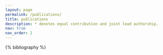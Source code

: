 ```yaml
---
layout: page
permalink: /publications/
title: publications
description: * denotes equal contribution and joint lead authorship.
nav: true
nav_order: 2
---
```


<!-- _pages/publications.md -->
<div class="publications">

{% bibliography %}

</div>
